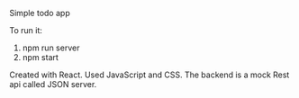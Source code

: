 Simple todo app 

To run it:
1. npm run server
2. npm start

Created with React.
Used JavaScript and CSS.
The backend is a mock Rest api called JSON server.
